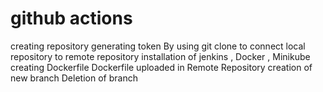 # github actions
creating repository
generating token
By using git clone to connect local repository to remote repository
installation of jenkins , Docker , Minikube
creating Dockerfile
Dockerfile uploaded in Remote Repository
creation of new branch
Deletion of branch
